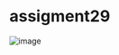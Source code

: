 # assigment29
![image](https://user-images.githubusercontent.com/95125153/165211252-c8de98db-356c-45cb-acdc-07710139a870.png)
